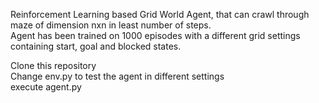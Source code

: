 Reinforcement Learning based Grid World Agent, that can crawl through maze of dimension nxn in least number of steps.<br>
Agent has been trained on 1000 episodes with a different grid settings containing start, goal and blocked states.<br>

Clone this repository <br>
Change env.py to test the agent in different settings <br>
execute agent.py <br>
